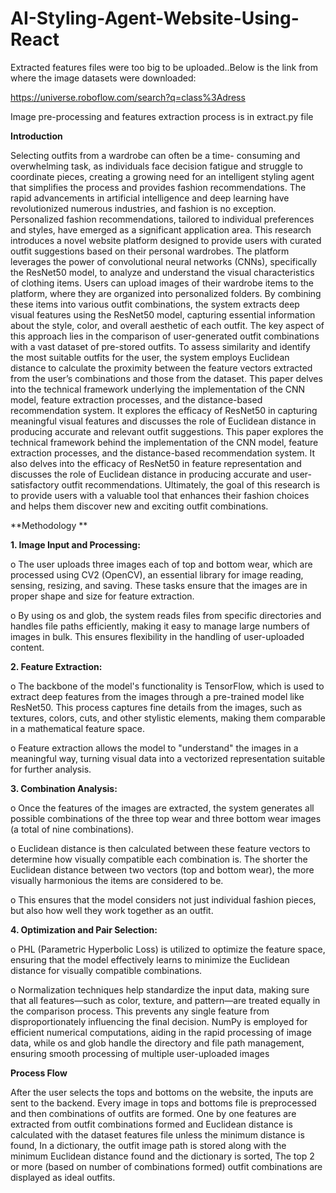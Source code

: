 # AI-Styling-Agent-Website-Using-React

Extracted features files were too big to be uploaded..Below is the link from where the image datasets were downloaded:

https://universe.roboflow.com/search?q=class%3Adress

Image pre-processing and features extraction process is in extract.py file

**Introduction**

Selecting outfits from a wardrobe can often be a time- consuming and overwhelming task, as individuals 
face decision fatigue and struggle to coordinate pieces, creating a growing need for an intelligent styling agent that 
simplifies the process and provides fashion recommendations. The rapid advancements in artificial intelligence and 
deep learning have revolutionized numerous industries, and fashion is no exception. 
Personalized fashion recommendations, tailored to individual preferences and styles, have emerged as a 
significant application area. This research introduces a novel website platform designed to provide users with 
curated outfit suggestions based on their personal wardrobes. The platform leverages the power of convolutional 
neural networks (CNNs), specifically the ResNet50 model, to analyze and understand the visual characteristics of 
clothing items. Users can upload images of their wardrobe items to the platform, where they are organized into 
personalized folders. By combining these items into various outfit combinations, the system extracts deep visual 
features using the ResNet50 model, capturing essential information about the style, color, and overall aesthetic of 
each outfit. 
The key aspect of this approach lies in the comparison of user-generated outfit combinations with a vast 
dataset of pre-stored outfits. To assess similarity and identify the most suitable outfits for the user, the system 
employs Euclidean distance to calculate the proximity between the feature vectors extracted from the user’s 
combinations and those from the dataset. This paper delves into the technical framework underlying the 
implementation of the CNN model, feature extraction processes, and the distance-based recommendation system. It 
explores the efficacy of ResNet50 in capturing meaningful visual features and discusses the role of Euclidean 
distance in producing accurate and relevant outfit suggestions. This paper explores the technical framework behind 
the implementation of the CNN model, feature extraction processes, and the distance-based recommendation system. 
It also delves into the efficacy of ResNet50 in feature representation and discusses the role of Euclidean distance in 
producing accurate and user-satisfactory outfit recommendations. 
Ultimately, the goal of this research is to provide users with a valuable tool that enhances their fashion 
choices and helps them discover new and exciting outfit combinations.

**Methodology **

**1. Image Input and Processing:**
   
o The user uploads three images each of top and bottom wear, which are processed using CV2 
(OpenCV), an essential library for image reading, sensing, resizing, and saving. These tasks ensure 
that the images are in proper shape and size for feature extraction.

o By using os and glob, the system reads files from specific directories and handles file paths 
efficiently, making it easy to manage large numbers of images in bulk. This ensures flexibility in the 
handling of user-uploaded content.

**2. Feature Extraction:**
   
o The backbone of the model's functionality is TensorFlow, which is used to extract deep features 
from the images through a pre-trained model like ResNet50. This process captures fine details from 
the images, such as textures, colors, cuts, and other stylistic elements, making them comparable in a 
mathematical feature space.

o Feature extraction allows the model to "understand" the images in a meaningful way, turning visual 
data into a vectorized representation suitable for further analysis.

**3. Combination Analysis:**
   
o Once the features of the images are extracted, the system generates all possible combinations of the 
three top wear and three bottom wear images (a total of nine combinations). 

o Euclidean distance is then calculated between these feature vectors to determine how visually 
compatible each combination is. The shorter the Euclidean distance between two vectors (top and 
bottom wear), the more visually harmonious the items are considered to be. 

o This ensures that the model considers not just individual fashion pieces, but also how well they work 
together as an outfit.

**4. Optimization and Pair Selection:**
   
o PHL (Parametric Hyperbolic Loss) is utilized to optimize the feature space, ensuring that the 
model effectively learns to minimize the Euclidean distance for visually compatible combinations. 

o Normalization techniques help standardize the input data, making sure that all features—such as 
color, texture, and pattern—are treated equally in the comparison process. This prevents any single 
feature from disproportionately influencing the final decision. 
NumPy is employed for efficient numerical computations, aiding in the rapid processing of image 
data, while os and glob handle the directory and file path management, ensuring smooth processing of 
multiple user-uploaded images

**Process Flow**

After the user selects the tops and bottoms on the website, the inputs are sent to the backend. Every image 
in tops and bottoms file is preprocessed and then combinations of outfits are formed. One by one features are 
extracted from outfit combinations formed and Euclidean distance is calculated with the dataset features file 
unless the minimum distance is found, In a dictionary, the outfit image path is stored along with the minimum 
Euclidean distance found and the dictionary is sorted, The top 2 or more (based on number of combinations 
formed) outfit combinations are displayed as ideal outfits.
